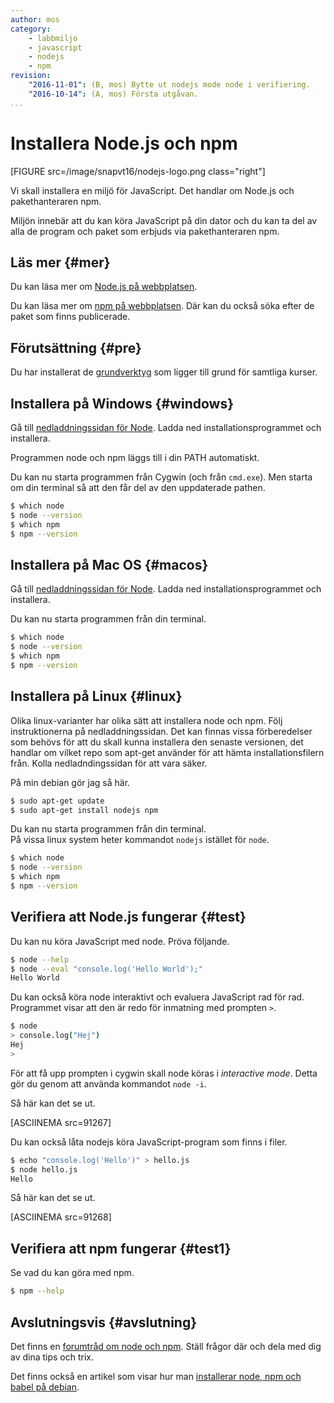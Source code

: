 ```yaml
---
author: mos
category:
    - labbmiljo
    - javascript
    - nodejs
    - npm
revision:
    "2016-11-01": (B, mos) Bytte ut nodejs mode node i verifiering.
    "2016-10-14": (A, mos) Första utgåvan.
...
```

Installera Node.js och npm
===================================

[FIGURE src=/image/snapvt16/nodejs-logo.png class="right"]

Vi skall installera en miljö för JavaScript. Det handlar om Node.js och pakethanteraren npm.

Miljön innebär att du kan köra JavaScript på din dator och du kan ta del av alla de program och paket som erbjuds via pakethanteraren npm.



<!--more-->



Läs mer {#mer}
-------------------------------

Du kan läsa mer om [Node.js på webbplatsen](https://nodejs.org/).

Du kan läsa mer om [npm på webbplatsen](https://www.npmjs.com/). Där kan du också söka efter de paket som finns publicerade.



Förutsättning {#pre}
-------------------------------

Du har installerat de [grundverktyg](labbmiljo) som ligger till grund för samtliga kurser.



Installera på Windows {#windows}
-------------------------------

Gå till [nedladdningssidan för Node](https://nodejs.org/en/download/). Ladda ned installationsprogrammet och installera.

Programmen node och npm läggs till i din PATH automatiskt.

Du kan nu starta programmen från Cygwin (och från `cmd.exe`). Men starta om din terminal så att den får del av den uppdaterade pathen.

```bash
$ which node
$ node --version
$ which npm
$ npm --version
```



Installera på Mac OS {#macos}
-------------------------------

Gå till [nedladdningssidan för Node](https://nodejs.org/en/download/). Ladda ned installationsprogrammet och installera.

Du kan nu starta programmen från din terminal.

```bash
$ which node
$ node --version
$ which npm
$ npm --version
```



Installera på Linux {#linux}
-------------------------------

Olika linux-varianter har olika sätt att installera node och npm. Följ instruktionerna på nedladdningssidan. Det kan finnas vissa förberedelser som behövs för att du skall kunna installera den senaste versionen, det handlar om vilket repo som apt-get använder för att hämta installationsfilern från. Kolla nedladndingssidan för att vara säker.

På min debian gör jag så här.

```bash
$ sudo apt-get update
$ sudo apt-get install nodejs npm
```

Du kan nu starta programmen från din terminal.  
På vissa linux system heter kommandot `nodejs` istället för `node`.

```bash
$ which node
$ node --version
$ which npm
$ npm --version
```

<!--
I debian fanns det tidigare ett kommando som hette node, därför installeras vår "node" som nodejs. Men jag vill använda det som node och lägger därför en symbolisk länk till nodejs som jag döper till node.

```bash
$ sudo ln -s $( which nodejs ) /usr/bin/node
```
-->



Verifiera att Node.js fungerar {#test}
-------------------------------

Du kan nu köra JavaScript med node. Pröva följande.

```bash
$ node --help
$ node --eval "console.log('Hello World');"
Hello World
```

Du kan också köra node interaktivt och evaluera JavaScript rad för rad. Programmet visar att den är redo för inmatning med prompten `>`.

```bash
$ node
> console.log("Hej")
Hej
>
```

För att få upp prompten i cygwin skall node köras i _interactive mode_. Detta gör du genom att använda kommandot `node -i`.

Så här kan det se ut.

[ASCIINEMA src=91267]

Du kan också låta nodejs köra JavaScript-program som finns i filer.

```bash
$ echo "console.log('Hello')" > hello.js
$ node hello.js
Hello
```

Så här kan det se ut.

[ASCIINEMA src=91268]



Verifiera att npm fungerar {#test1}
-------------------------------

Se vad du kan göra med npm.

```bash
$ npm --help
```



Avslutningsvis {#avslutning}
------------------------------

Det finns en [forumtråd om node och npm](t/5801). Ställ frågor där och dela med dig av dina tips och trix.

Det finns också en artikel som visar hur man [installerar node, npm och babel på debian](kunskap/kom-igang-med-node-js-pa-debian).
